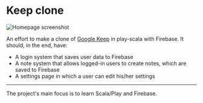 # Keep clone

![Homepage screenshot](https://github.com/rafaelklaessen/keep-clone/raw/master/screenshots/homepage.jpg "Homepage")

An effort to make a clone of [Google Keep](https://keep.google.com) in play-scala with Firebase.
It should, in the end, have: 

- A login system that saves user data to Firebase
- A note system that allows logged-in users to create notes, which are saved to Firebase
- A settings page in which a user can edit his/her settings

---------------------------------------

The project's main focus is to learn Scala/Play and Firebase.
